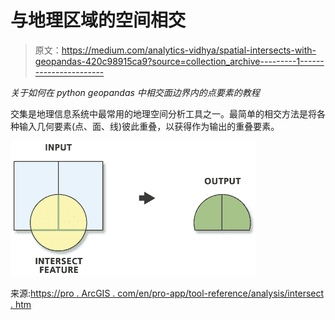 # 与地理区域的空间相交

> 原文：<https://medium.com/analytics-vidhya/spatial-intersects-with-geopandas-420c98915ca9?source=collection_archive---------1----------------------->

*关于如何在 python geopandas 中相交面边界内的点要素的教程*

交集是地理信息系统中最常用的地理空间分析工具之一。最简单的相交方法是将各种输入几何要素(点、面、线)彼此重叠，以获得作为输出的重叠要素。

![](img/6184d71846cd34771c632507415dcbf3.png)

来源:[https://pro . ArcGIS . com/en/pro-app/tool-reference/analysis/intersect . htm](https://pro.arcgis.com/en/pro-app/tool-reference/analysis/intersect.htm)